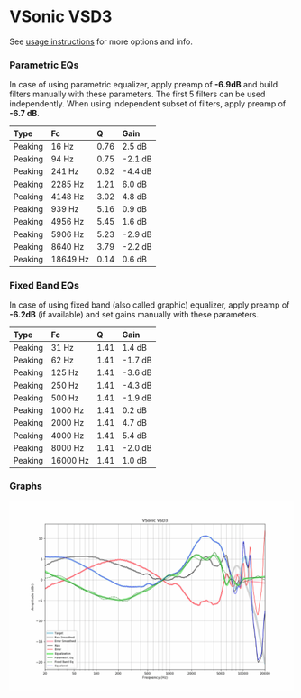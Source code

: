 # VSonic VSD3
See [usage instructions](https://github.com/jaakkopasanen/AutoEq#usage) for more options and info.

### Parametric EQs
In case of using parametric equalizer, apply preamp of **-6.9dB** and build filters manually
with these parameters. The first 5 filters can be used independently.
When using independent subset of filters, apply preamp of **-6.7 dB**.

| Type    | Fc       |    Q | Gain    |
|:--------|:---------|:-----|:--------|
| Peaking | 16 Hz    | 0.76 | 2.5 dB  |
| Peaking | 94 Hz    | 0.75 | -2.1 dB |
| Peaking | 241 Hz   | 0.62 | -4.4 dB |
| Peaking | 2285 Hz  | 1.21 | 6.0 dB  |
| Peaking | 4148 Hz  | 3.02 | 4.8 dB  |
| Peaking | 939 Hz   | 5.16 | 0.9 dB  |
| Peaking | 4956 Hz  | 5.45 | 1.6 dB  |
| Peaking | 5906 Hz  | 5.23 | -2.9 dB |
| Peaking | 8640 Hz  | 3.79 | -2.2 dB |
| Peaking | 18649 Hz | 0.14 | 0.6 dB  |

### Fixed Band EQs
In case of using fixed band (also called graphic) equalizer, apply preamp of **-6.2dB**
(if available) and set gains manually with these parameters.

| Type    | Fc       |    Q | Gain    |
|:--------|:---------|:-----|:--------|
| Peaking | 31 Hz    | 1.41 | 1.4 dB  |
| Peaking | 62 Hz    | 1.41 | -1.7 dB |
| Peaking | 125 Hz   | 1.41 | -3.6 dB |
| Peaking | 250 Hz   | 1.41 | -4.3 dB |
| Peaking | 500 Hz   | 1.41 | -1.9 dB |
| Peaking | 1000 Hz  | 1.41 | 0.2 dB  |
| Peaking | 2000 Hz  | 1.41 | 4.7 dB  |
| Peaking | 4000 Hz  | 1.41 | 5.4 dB  |
| Peaking | 8000 Hz  | 1.41 | -2.0 dB |
| Peaking | 16000 Hz | 1.41 | 1.0 dB  |

### Graphs
![](./VSonic%20VSD3.png)